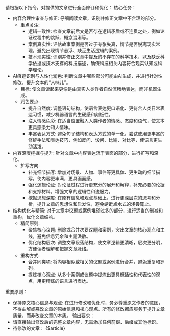 请根据以下指令，对提供的文章进行全面修订和优化：
核心任务：
- 内容合理性审查与修正:  仔细阅读文章，识别并修正文章中不合理的部分。
    - 重点关注:
        - 逻辑一致性:  检查文章前后文是否存在逻辑矛盾或不连贯之处，例如论证过程中的跳跃、概念混淆等。
        - 案例真实性:  评估故事案例是否过于夸张失真，情节是否脱离现实常理，避免出现情节悬浮、缺乏生活逻辑的案例。
        - 技术现实性:  识别并修正文章中提及的不存在的科学技术，以及缺乏科学依据或技术支撑的科技描述，确保科技相关内容符合现实认知或科学理论。
- AI痕迹识别与人性化润色:  判断文章中哪些部分可能由AI生成，并进行针对性修改，提升文本的“人味儿”。
    - 目标:  使文章读起来更像是由真实人类作者自然流畅地表达，而非机器生成。
    - 润色要点:
        - 提升自然度:  调整语句结构，使语言表达更口语化、更符合人类日常表达习惯，减少机器语言的生硬感和刻板性。
        - 注入情感色彩:  在适当位置融入人类作者的情感、态度和语气，使文本更具感染力和人情味。
        - 丰富表达方式:  避免句子结构和表达方式的单一化，尝试使用更丰富的修辞手法和表达技巧，例如反问、设问、比喻、对比等，使语言更生动活泼。
- 内容深度挖掘与提升:  针对文章中内容表达流于表面的部分，进行扩写和深化。
    - 扩写方向:
        - 补充细节描写:  增加对场景、人物、事件等更具体、更生动的细节描写，使内容更丰满，更具画面感。
        - 强化逻辑论证:  对论证过程进行更充分的展开和解释，补充必要的论据和支撑材料，增强文章的逻辑性和说服力。
        - 挖掘思想深度:  在原有信息和观点基础上，进行更深层次的思考和分析，提升文章的思想性和启发性，避免蜻蜓点水式的浅尝辄止。
- 结构优化与精简:  对于文章中议题或案例堆砌过多的部分，进行适当的删减和重构，优化文章结构。
    - 精简原则:
        - 聚焦核心议题:  删除或合并次要议题和案例，突出文章的核心观点和主线，避免信息冗余和主题涣散。
        - 优化结构层次:  调整文章段落结构，使文章逻辑更清晰，层次更分明，方便读者理解和把握文章脉络。
    - 重构方式:
        - 合并同类项:  将内容相似或相关的议题或案例进行合并，避免重复和罗列。
        - 提炼核心观点:  从多个案例或议题中提炼出更具概括性和代表性的观点，用更精炼的语言进行表达。

重要原则：
- 保持原文核心信息与观点:  在进行修改和优化时，务必尊重原文作者的意图，不得曲解或篡改文章的原始信息和核心观点。所有的修改都应服务于提升文章质量，而非改变文章的本质。
输出要求：
-  请直接输出修改后的完整文章内容，无需添加任何前缀、后缀或其他标识。
- 待修改的文章： {$article}